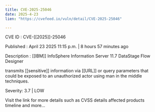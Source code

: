 ```yaml
---
title: CVE-2025-25046
date: 2025-4-23
lien: "https://cvefeed.io/vuln/detail/CVE-2025-25046"

---
```


CVE ID : CVE-[[2025]]-25046

Published :  April 23
2025
11:15 p.m. | 8 hours
57 minutes ago

Description :  [[IBM]] InfoSphere Information Server 11.7 DataStage Flow Designer 

transmits  [[sensitive]] information via  [[URL]] or query parameters that could be exposed to an unauthorized actor using man in the middle techniques.

Severity: 3.7 | LOW

Visit the link for more details
such as CVSS details
affected products
timeline
and more...
